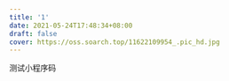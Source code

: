 ```yaml
---
title: '1'
date: 2021-05-24T17:48:34+08:00
draft: false
cover: https://oss.soarch.top/11622109954_.pic_hd.jpg
---
```


测试小程序码
